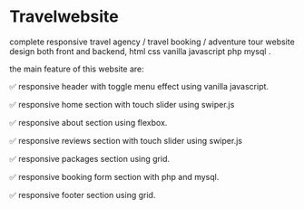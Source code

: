 ﻿# Travelwebsite
 
 complete responsive travel agency / travel booking / adventure tour website design both front and backend, html css vanilla javascript php mysql .
 
 the main feature of this website are:
 
✅ responsive header with toggle menu effect using vanilla javascript.

✅ responsive home section with touch slider using swiper.js

✅ responsive about section using flexbox.

✅ responsive reviews section  with touch slider using swiper.js

✅ responsive packages section using grid.

✅ responsive booking form section with php and mysql.

✅ responsive footer section using grid.

